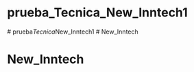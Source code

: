 # prueba_Tecnica_New_Inntech1
#   p r u e b a _ T e c n i c a _ N e w _ I n n t e c h 1  
 # New_Inntech
# New_Inntech
